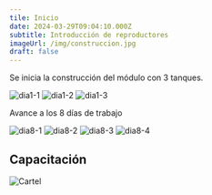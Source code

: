 ```yaml
---
tile: Inicio
date: 2024-03-29T09:04:10.000Z
subtitle: Introducción de reproductores
imageUrl: /img/construccion.jpg
draft: false
---
```



Se inicia la construcción del módulo con 3 tanques.

![dia1-1](/img/0503-1.jpg) 
![dia1-2](/img/0503-2.jpg)
![dia1-3](/img/0503-3.jpg)

Avance a los 8 días de trabajo

![dia8-1](/img/1203-1.jpg) 
![dia8-2](/img/1203-2.jpg)
![dia8-3](/img/1203-3.jpg)
![dia8-4](/img/1203-4.jpg)


## Capacitación

![Cartel](/img/invitacion.jpg)

